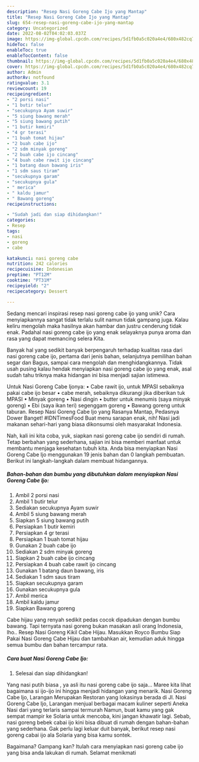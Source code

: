 ```yaml
---
description: "Resep Nasi Goreng Cabe Ijo yang Mantap"
title: "Resep Nasi Goreng Cabe Ijo yang Mantap"
slug: 654-resep-nasi-goreng-cabe-ijo-yang-mantap
category: Uncategorized
date: 2022-08-02T04:02:03.037Z
image: https://img-global.cpcdn.com/recipes/5d1fb0a5c020a4e4/680x482cq70/nasi-goreng-cabe-ijo-foto-resep-utama.jpg
hideToc: false
enableToc: true
enableTocContent: false
thumbnail: https://img-global.cpcdn.com/recipes/5d1fb0a5c020a4e4/680x482cq70/nasi-goreng-cabe-ijo-foto-resep-utama.jpg
cover: https://img-global.cpcdn.com/recipes/5d1fb0a5c020a4e4/680x482cq70/nasi-goreng-cabe-ijo-foto-resep-utama.jpg
author: Admin
authorAv: notfound
ratingvalue: 3.1
reviewcount: 19
recipeingredient:
- "2 porsi nasi"
- "1 butir telur"
- "secukupnya Ayam suwir"
- "5 siung bawang merah"
- "5 siung bawang putih"
- "1 butir kemiri"
- "4 gr terasi"
- "1 buah tomat hijau"
- "2 buah cabe ijo"
- "2 sdm minyak goreng"
- "2 buah cabe ijo cincang"
- "4 buah cabe rawit ijo cincang"
- "1 batang daun bawang iris"
- "1 sdm saus tiram"
- "secukupnya garam"
- "secukupnya gula"
- " merica"
- " kaldu jamur"
- " Bawang goreng"
recipeinstructions:

- "Sudah jadi dan siap dihidangkan!"
categories:
- Resep
tags:
- nasi
- goreng
- cabe

katakunci: nasi goreng cabe 
nutrition: 242 calories
recipecuisine: Indonesian
preptime: "PT12M"
cooktime: "PT31M"
recipeyield: "2"
recipecategory: Dessert

---
```





Sedang mencari inspirasi resep nasi goreng cabe ijo yang unik? Cara menyiapkannya sangat tidak terlalu sulit namun tidak gampang juga. Kalau keliru mengolah maka hasilnya akan hambar dan justru cenderung tidak enak. Padahal nasi goreng cabe ijo yang enak selayaknya punya aroma dan rasa yang dapat memancing selera Kita.





Banyak hal yang sedikit banyak berpengaruh terhadap kualitas rasa dari nasi goreng cabe ijo, pertama dari jenis bahan, selanjutnya pemilihan bahan segar dan Bagus, sampai cara mengolah dan menghidangkannya. Tidak usah pusing kalau hendak menyiapkan nasi goreng cabe ijo yang enak,      asal sudah tahu triknya maka hidangan ini bisa menjadi sajian istimewa.














Untuk Nasi Goreng Cabe Ijonya: • Cabe rawit ijo, untuk MPASI sebaiknya pakai cabe ijo besar • cabe merah, sebaiknya dikurangi jika diberikan tuk MPASI • Minyak goreng • Nasi dingin • butter untuk menumis (saya minyak goreng) • Ebi (saya ikan teri) segenggam goreng • Bawang goreng untuk taburan. Resep Nasi Goreng Cabe Ijo yang Rasanya Mantap, Pedasnya Dower Banget! #IDNTimesFood Buat menu sarapan enak, nih! Nasi jadi makanan sehari-hari yang biasa dikonsumsi oleh masyarakat Indonesia.






Nah, kali ini kita coba, yuk, siapkan nasi goreng cabe ijo sendiri di rumah. Tetap berbahan yang sederhana, sajian ini bisa memberi manfaat untuk membantu menjaga kesehatan tubuh kita. Anda bisa menyiapkan Nasi Goreng Cabe Ijo menggunakan 19 jenis bahan dan 0 langkah pembuatan. Berikut ini langkah-langkah dalam membuat hidangannya.

<!--inarticleads1-->

##### Bahan-bahan dan bumbu yang dibutuhkan dalam menyiapkan Nasi Goreng Cabe Ijo:

1. Ambil 2 porsi nasi
1. Ambil 1 butir telur
1. Sediakan secukupnya Ayam suwir
1. Ambil 5 siung bawang merah
1. Siapkan 5 siung bawang putih
1. Persiapkan 1 butir kemiri
1. Persiapkan 4 gr terasi
1. Persiapkan 1 buah tomat hijau
1. Gunakan 2 buah cabe ijo
1. Sediakan 2 sdm minyak goreng
1. Siapkan 2 buah cabe ijo cincang
1. Persiapkan 4 buah cabe rawit ijo cincang
1. Gunakan 1 batang daun bawang, iris
1. Sediakan 1 sdm saus tiram
1. Siapkan secukupnya garam
1. Gunakan secukupnya gula
1. Ambil  merica
1. Ambil  kaldu jamur
1. Siapkan  Bawang goreng


Cabe hijau yang renyah sedikit pedas cocok dipadukan dengan bumbu bawang. Tapi ternyata nasi goreng bukan masakan asli orang Indonesia, lho.. Resep Nasi Goreng Kikil Cabe Hijau. Masukkan Royco Bumbu Siap Pakai Nasi Goreng Cabe Hijau dan tambahkan air, kemudian aduk hingga semua bumbu dan bahan tercampur rata. 

<!--inarticleads2-->

##### Cara buat Nasi Goreng Cabe Ijo:


1. Selesai dan siap dihidangkan!

Yang nasi putih biasa , ya asli itu nasi goreng cabe ijo saja… Maree kita lihat bagaimana si ijo-ijo ini hingga menjadi hidangan yang menarik. Nasi Goreng Cabe Ijo, Larangan Merupakan Restoran yang lokasinya berada di Jl. Nasi Goreng Cabe Ijo, Larangan menjual berbagai macam kuliner seperti Aneka Nasi dari yang terlaris sampai termurah Namun, buat kamu yang gak sempat mampir ke Solaria untuk mencoba, kini jangan khawatir lagi. Sebab, nasi goreng bebek cabai ijo kini bisa dibuat di rumah dengan bahan-bahan yang sederhana. Gak perlu lagi keluar duit banyak, berikut resep nasi goreng cabai ijo ala Solaria yang bisa kamu sontek. 

Bagaimana? Gampang kan? Itulah cara menyiapkan nasi goreng cabe ijo yang bisa anda lakukan di rumah. Selamat menikmati
